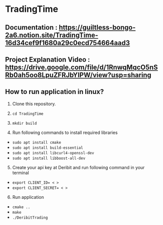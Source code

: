 # TradingTime
## Documentation : https://guiltless-bongo-2a6.notion.site/TradingTime-16d34cef9f1680a29c0ecd754664aad3
## Project Explanation Video : https://drive.google.com/file/d/1RnwqMqcO5nSRb0ah5oo8LpuZFRJbYIPW/view?usp=sharing
## How to run application in linux?
1. Clone this repository.
2. ``` cd TradingTime ```
3. ``` mkdir build ```

4. Run following commands to install required libraries
- ``` sudo apt install cmake ```
- ```sudo apt install build-essential ```
- ``` sudo apt install libcurl4-openssl-dev ```
- ``` sudo apt install libboost-all-dev ```

5. Create your api key at Deribit and run following command in your terminal
- ``` export CLIENT_ID= < > ```
- ``` export CLIENT_SECRET= < > ```

6. Run application
- ``` cmake .. ```
- ``` make ```
- ``` ./DeribitTrading ```
